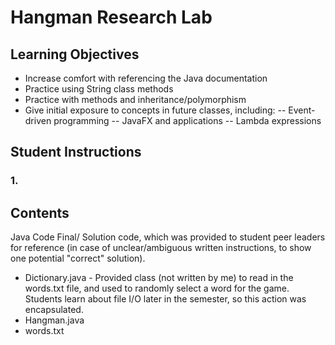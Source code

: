 # Hangman Research Lab

## Learning Objectives
- Increase comfort with referencing the Java documentation
- Practice using String class methods
- Practice with methods and inheritance/polymorphism
- Give initial exposure to concepts in future classes, including:
-- Event-driven programming
-- JavaFX and applications
-- Lambda expressions

## Student Instructions
### 1.

## Contents
Java Code Final/
Solution code, which was provided to student peer leaders for reference (in case of unclear/ambiguous written instructions, to show one potential "correct" solution).

- Dictionary.java - Provided class (not written by me) to read in the words.txt file, and used to randomly select a word for the game. Students learn about file I/O later in the semester, so this action was encapsulated.
- Hangman.java
- words.txt